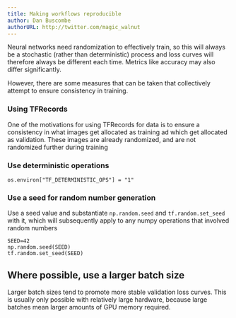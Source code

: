 ```yaml
---
title: Making workflows reproducible
author: Dan Buscombe
authorURL: http://twitter.com/magic_walnut
---
```



Neural networks need randomization to effectively train, so this will always be a stochastic (rather than deterministic) process and loss curves will therefore always be different each time. Metrics like accuracy may also differ significantly.

However, there are some measures that can be taken that collectively attempt to ensure consistency in training.

### Using TFRecords

One of the motivations for using TFRecords for data is to ensure a consistency in what images get allocated as training ad which get allocated as validation. These images are already randomized, and are not randomized further during training

### Use deterministic operations

```
os.environ["TF_DETERMINISTIC_OPS"] = "1"
```

### Use a seed for random number generation

Use a seed value and substantiate `np.random.seed` and `tf.random.set_seed` with it, which will subsequently apply to any numpy operations that involved random numbers

```
SEED=42
np.random.seed(SEED)
tf.random.set_seed(SEED)
```


## Where possible, use a larger batch size

Larger batch sizes tend to promote more stable validation loss curves. This is usually only possible with relatively large hardware, because large batches mean larger amounts of GPU memory required.
